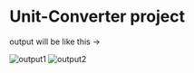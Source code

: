 # Unit-Converter project
 output will be like this -> 
 
![output1](https://user-images.githubusercontent.com/92731861/231827042-a68e1654-e0db-47e1-84c1-e0cd04a9e9f9.jpg)
![output2](https://user-images.githubusercontent.com/92731861/231827031-8fd109c2-53ae-4c77-aa17-2f83eec89686.jpg)
